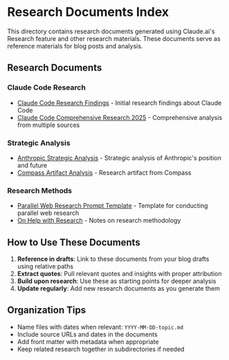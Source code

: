 # Research Documents Index

This directory contains research documents generated using Claude.ai's Research feature and other research materials. These documents serve as reference materials for blog posts and analysis.

## Research Documents

### Claude Code Research
- [Claude Code Research Findings](./claude-code-research-findings.md) - Initial research findings about Claude Code
- [Claude Code Comprehensive Research 2025](./claude-code-comprehensive-research-2025.md) - Comprehensive analysis from multiple sources

### Strategic Analysis
- [Anthropic Strategic Analysis](./anthropic_strategic_analysis.md) - Strategic analysis of Anthropic's position and future
- [Compass Artifact Analysis](./compass_artifact_wf-a0dc27ed-c641-4b42-aea2-4d60db9b607a_text_markdown.md) - Research artifact from Compass

### Research Methods
- [Parallel Web Research Prompt Template](./parallel-web-research-prompt-template.md) - Template for conducting parallel web research
- [On Help with Research](./on-help-with-research.md) - Notes on research methodology

## How to Use These Documents

1. **Reference in drafts**: Link to these documents from your blog drafts using relative paths
2. **Extract quotes**: Pull relevant quotes and insights with proper attribution
3. **Build upon research**: Use these as starting points for deeper analysis
4. **Update regularly**: Add new research documents as you generate them

## Organization Tips

- Name files with dates when relevant: `YYYY-MM-DD-topic.md`
- Include source URLs and dates in the documents
- Add front matter with metadata when appropriate
- Keep related research together in subdirectories if needed